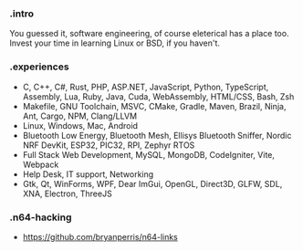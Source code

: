 ### .intro
You guessed it, software engineering, of course eleterical has a place too. Invest your time in learning Linux or BSD, if you haven't.

### .experiences
* C, C++, C#, Rust, PHP, ASP.NET, JavaScript, Python, TypeScript, Assembly, Lua, Ruby, Java, Cuda, WebAssembly, HTML/CSS, Bash, Zsh
* Makefile, GNU Toolchain, MSVC, CMake, Gradle, Maven, Brazil, Ninja, Ant, Cargo, NPM, Clang/LLVM
* Linux, Windows, Mac, Android
* Bluetooth Low Energy, Bluetooth Mesh, Ellisys Bluetooth Sniffer, Nordic NRF DevKit, ESP32, PIC32, RPI, Zephyr RTOS
* Full Stack Web Development, MySQL, MongoDB, CodeIgniter, Vite, Webpack
* Help Desk, IT support, Networking
* Gtk, Qt, WinForms, WPF, Dear ImGui, OpenGL, Direct3D, GLFW, SDL, XNA, Electron, ThreeJS

### .n64-hacking
* https://github.com/bryanperris/n64-links
